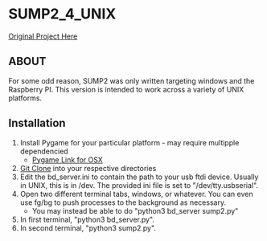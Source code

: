 # SUMP2_4_UNIX
[Original Project Here](https://github.com/blackmesalabs/sump2)

## ABOUT
For some odd reason, SUMP2 was only written targeting windows and the Raspberry PI. This version is intended to work across a variety of UNIX platforms.
## Installation
1. Install Pygame for your particular platform - may require multipple dependencied
	* [Pygame Link for OSX](http://brysonpayne.com/2015/01/10/setting-up-pygame-on-a-mac/)
2. [Git Clone](https://help.github.com/articles/cloning-a-repository/) into your respective directories
3. Edit the bd_server.ini to contain the path to your usb ftdi device. Usually in UNIX, this is in /dev. The provided ini file is set to "/dev/tty.usbserial".
4. Open two different terminal tabs, windows, or whatever. You can even use fg/bg to push processes to the background as necessary.
	* You may instead be able to do "python3 bd_server sump2.py"
5. In first terminal, "python3 bd_server.py".
6. In second terminal, "python3 sump2.py".




